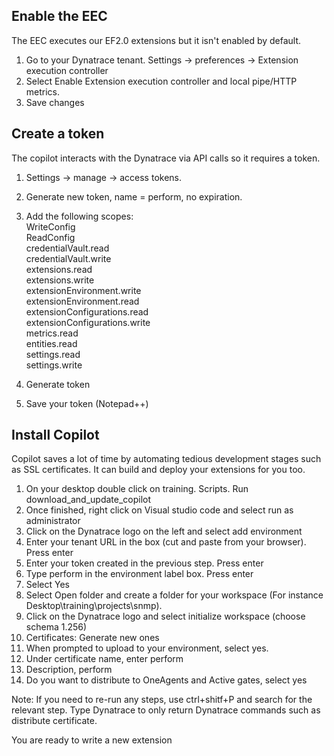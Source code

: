 ## Enable the EEC 
The EEC executes our EF2.0 extensions but it isn't enabled by default.  

1. Go to your Dynatrace tenant. Settings -> preferences -> Extension execution controller  
2. Select Enable Extension execution controller and local pipe/HTTP metrics.
3. Save changes

## Create a token
The copilot interacts with the Dynatrace via API calls so it requires a token.  

1. Settings -> manage -> access tokens.  
2. Generate new token, name = perform, no expiration.
3. Add the following scopes:   
    WriteConfig  
    ReadConfig  
    credentialVault.read  
    credentialVault.write  
    extensions.read  
    extensions.write  
    extensionEnvironment.write  
    extensionEnvironment.read  
    extensionConfigurations.read  
    extensionConfigurations.write  
    metrics.read  
    entities.read  
    settings.read  
    settings.write  

4. Generate token
5. Save your token (Notepad++)  

## Install Copilot  
Copilot saves a lot of time by automating tedious development stages such as SSL certificates. It can build and deploy your extensions for you too.  

1. On your desktop double click on training. Scripts. Run download_and_update_copilot
2. Once finished, right click on Visual studio code and select run as administrator
3. Click on the Dynatrace logo on the left and select add environment
4. Enter your tenant URL in the box (cut and paste from your browser). Press enter
5. Enter your token created in the previous step. Press enter
6. Type perform in the environment label box. Press enter
7. Select Yes
8. Select Open folder and create a folder for your workspace (For instance Desktop\training\projects\snmp).
9. Click on the Dynatrace logo and select initialize workspace (choose schema 1.256)
10. Certificates: Generate new ones
11. When prompted to upload to your environment, select yes.
12. Under certificate name, enter perform
13. Description, perform
14. Do you want to distribute to OneAgents and Active gates, select yes

Note: If you need to re-run any steps, use ctrl+shitf+P and search for the relevant step. Type Dynatrace to only return Dynatrace commands such as distribute certificate.

You are ready to write a new extension


